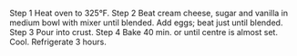 Step 1
Heat oven to 325°F.
Step 2
Beat cream cheese, sugar and vanilla in medium bowl with mixer until blended. Add eggs; beat just until blended.
Step 3
Pour into crust.
Step 4
Bake 40 min. or until centre is almost set. Cool. Refrigerate 3 hours.